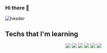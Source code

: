 ### Hi there 👋
![header](https://capsule-render.vercel.app/api?type=wave&color=00BAF2&height=250&section=header&text=Ae%20Rin%20Lee&fontSize=90)


<p align="center">
<h2>Techs that I'm learning</h2>
</p> 

<p align="center">
<img src="https://img.shields.io/badge/Java-FCFBFA?style=flat-square&logo=Java&logoColor=black"/>
<img src="https://img.shields.io/badge/JavaScript-F7DF1E?style=flat-square&logo=JavaScript&logoColor=black"/>
<img src="https://img.shields.io/badge/jQuery-7719AA?style=flat-square&logo=jQuery&logoColor=white"/>
<img src="https://img.shields.io/badge/MySQL-4479A1?style=flat-square&logo=MySQL&logoColor=white"/>
<img src="https://img.shields.io/badge/MSSQL-21B573?style=flat-square&logo=McDonald's&logoColor=black"/>
<img src="https://img.shields.io/badge/Oracle-F80000?style=flat-square&logo=Oracle&logoColor=white"/>
</p> 

<!--
**Ae-rin/Ae-rin** is a ✨ _special_ ✨ repository because its `README.md` (this file) appears on your GitHub profile.

Here are some ideas to get you started:

- 🔭 I’m currently working on ...
- 🌱 I’m currently learning ...
- 👯 I’m looking to collaborate on ...
- 🤔 I’m looking for help with ...
- 💬 Ask me about ...
- 📫 How to reach me: ...
- 😄 Pronouns: ...
- ⚡ Fun fact: ...
-->
